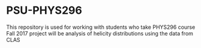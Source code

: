 # PSU-PHYS296
This repository is used for working with students who take PHYS296 course
Fall 2017 project will be analysis of helicity distributions using the data from CLAS
